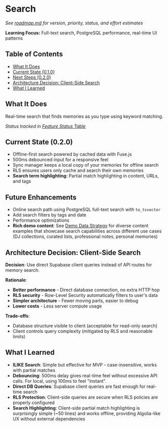 # Search

_See [roadmap.md](../roadmap.md) for version, priority, status, and effort estimates_

**Learning Focus:** Full-text search, PostgreSQL performance, real-time UI patterns

## Table of Contents

-   [What It Does](#what-it-does)
-   [Current State (0.1.0)](#current-state-010)
-   [Next Steps (0.2.0)](#next-steps-020)
-   [Architecture Decision: Client-Side Search](#architecture-decision-client-side-search)
-   [What I Learned](#what-i-learned)

## What It Does

Real-time search that finds memories as you type using keyword matching.

_Status tracked in [Feature Status Table](../roadmap.md#feature-status-table)_

## Current State (0.2.0)

-   Offline-first search powered by cached data with Fuse.js
-   500ms debounced input for a responsive feel
-   Sync manager keeps a local copy of your memories for offline search
-   RLS ensures users only cache and search their own memories
-   **Search term highlighting**: Partial match highlighting in content, URLs, and tags

## Future Enhancements

-   Online search path using PostgreSQL full-text search with `to_tsvector`
-   Add search filters by tags and date
-   Performance optimizations
-   **Rich demo content**: See [Demo Data Strategy](demo-data.md) for diverse content examples that showcase search capabilities across different use cases (DJ collections, curated lists, professional notes, personal memories)

## Architecture Decision: Client-Side Search

**Decision**: Use direct Supabase client queries instead of API routes for memory search.

**Rationale**:

-   **Better performance** - Direct database connection, no extra HTTP hop
-   **RLS security** - Row-Level Security automatically filters to user's data
-   **Simpler architecture** - Fewer moving parts, easier to debug
-   **Lower costs** - Less server compute usage

**Trade-offs**:

-   Database structure visible to client (acceptable for read-only search)
-   Client controls query complexity (mitigated by RLS and reasonable limits)

## What I Learned

-   **ILIKE Search**: Simple but effective for MVP - case-insensitive, works with partial matches
-   **Debouncing**: 500ms delay gives real-time feel without excessive API calls. For local, using 100ms to feel "instant".
-   **Direct DB Queries**: Supabase client queries are fast enough for real-time search
-   **RLS Protection**: Client-side queries are secure when RLS policies are properly configured
-   **Search Highlighting**: Client-side partial match highlighting is surprisingly simple (~50 lines) and works offline, providing Algolia-like UX without external dependencies
